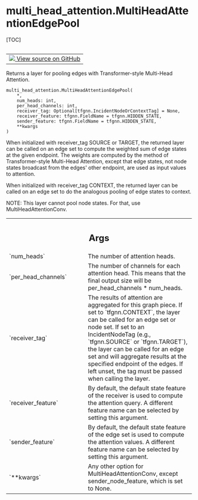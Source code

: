 # multi_head_attention.MultiHeadAttentionEdgePool

[TOC]

<!-- Insert buttons and diff -->

<table class="tfo-notebook-buttons tfo-api nocontent" align="left">
<td>
  <a target="_blank" href="https://github.com/tensorflow/gnn/tree/master/tensorflow_gnn/models/multi_head_attention/layers.py#L521-L574">
    <img src="https://www.tensorflow.org/images/GitHub-Mark-32px.png" />
    View source on GitHub
  </a>
</td>
</table>

Returns a layer for pooling edges with Transformer-style Multi-Head Attention.

<pre class="devsite-click-to-copy prettyprint lang-py tfo-signature-link">
<code>multi_head_attention.MultiHeadAttentionEdgePool(
    *,
    num_heads: int,
    per_head_channels: int,
    receiver_tag: Optional[tfgnn.IncidentNodeOrContextTag] = None,
    receiver_feature: tfgnn.FieldName = tfgnn.HIDDEN_STATE,
    sender_feature: tfgnn.FieldName = tfgnn.HIDDEN_STATE,
    **kwargs
)
</code></pre>

<!-- Placeholder for "Used in" -->

When initialized with receiver_tag SOURCE or TARGET, the returned layer can be
called on an edge set to compute the weighted sum of edge states at the given
endpoint. The weights are computed by the method of Transformer-style Multi-Head
Attention, except that edge states, not node states broadcast from the edges'
other endpoint, are used as input values to attention.

When initialized with receiver_tag CONTEXT, the returned layer can be called on
an edge set to do the analogous pooling of edge states to context.

NOTE: This layer cannot pool node states. For that, use MultiHeadAttentionConv.

<!-- Tabular view -->

 <table class="responsive fixed orange">
<colgroup><col width="214px"><col></colgroup>
<tr><th colspan="2"><h2 class="add-link">Args</h2></th></tr>

<tr>
<td>
`num_heads`<a id="num_heads"></a>
</td>
<td>
The number of attention heads.
</td>
</tr><tr>
<td>
`per_head_channels`<a id="per_head_channels"></a>
</td>
<td>
The number of channels for each attention head. This
means that the final output size will be per_head_channels * num_heads.
</td>
</tr><tr>
<td>
`receiver_tag`<a id="receiver_tag"></a>
</td>
<td>
The results of attention are aggregated for this graph piece.
If set to `tfgnn.CONTEXT`, the layer can be called for an edge set or node
set. If set to an IncidentNodeTag (e.g., `tfgnn.SOURCE` or
`tfgnn.TARGET`), the layer can be called for an edge set and will
aggregate results at the specified endpoint of the edges. If left unset,
the tag must be passed when calling the layer.
</td>
</tr><tr>
<td>
`receiver_feature`<a id="receiver_feature"></a>
</td>
<td>
By default, the default state feature of the receiver is
used to compute the attention query. A different feature name can be
selected by setting this argument.
</td>
</tr><tr>
<td>
`sender_feature`<a id="sender_feature"></a>
</td>
<td>
By default, the default state feature of the edge set is
used to compute the attention values. A different feature name can be
selected by setting this argument.
</td>
</tr><tr>
<td>
`**kwargs`<a id="**kwargs"></a>
</td>
<td>
Any other option for MultiHeadAttentionConv, except
sender_node_feature, which is set to None.
</td>
</tr>
</table>
